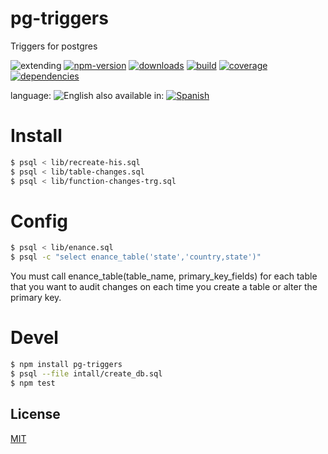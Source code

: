 # pg-triggers
Triggers for postgres


![extending](https://img.shields.io/badge/stability-extending-orange.svg)
[![npm-version](https://img.shields.io/npm/v/pg-triggers.svg)](https://npmjs.org/package/pg-triggers)
[![downloads](https://img.shields.io/npm/dm/pg-triggers.svg)](https://npmjs.org/package/pg-triggers)
[![build](https://img.shields.io/travis/emilioplatzer/pg-triggers/master.svg)](https://travis-ci.org/emilioplatzer/pg-triggers)
[![coverage](https://img.shields.io/coveralls/emilioplatzer/pg-triggers/master.svg)](https://coveralls.io/r/emilioplatzer/pg-triggers)
[![dependencies](https://img.shields.io/david/emilioplatzer/pg-triggers.svg)](https://david-dm.org/emilioplatzer/pg-triggers)



language: ![English](https://raw.githubusercontent.com/codenautas/multilang/master/img/lang-en.png)
also available in:
[![Spanish](https://raw.githubusercontent.com/codenautas/multilang/master/img/lang-es.png)](LEEME.md)

# Install
```sh
$ psql < lib/recreate-his.sql
$ psql < lib/table-changes.sql
$ psql < lib/function-changes-trg.sql
```

# Config
```sh
$ psql < lib/enance.sql
$ psql -c "select enance_table('state','country,state')"
```
You must call enance_table(table_name, primary_key_fields) for each table that you want to audit changes on each time you create a table or alter the primary key.

# Devel
```sh
$ npm install pg-triggers
$ psql --file intall/create_db.sql
$ npm test
```

## License

[MIT](LICENSE)

